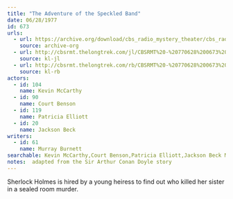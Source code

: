 ```yaml
---
title: "The Adventure of the Speckled Band"
date: 06/28/1977
id: 673
urls: 
  - url: https://archive.org/download/cbs_radio_mystery_theater/cbs_radio_mystery_theater-0651-0700.zip/cbs_radio_mystery_theater-0651-0700%2Fcbsrmt_0673_adventure_of_the_speckled_band.mp3
    source: archive-org
  - url: http://cbsrmt.thelongtrek.com/jl/CBSRMT%20-%20770628%200673%20The%20Adventure%20Of%20The%20Speckled%20Band_jl.mp3
    source: kl-jl
  - url: http://cbsrmt.thelongtrek.com/rb/CBSRMT%20-%20770628%200673%20The%20Adventure%20of%20the%20Speckled%20Band_WLNH-FM_rb.mp3
    source: kl-rb
actors:  
  - id: 104
    name: Kevin McCarthy  
  - id: 90
    name: Court Benson  
  - id: 119
    name: Patricia Elliott  
  - id: 20
    name: Jackson Beck
writers:  
  - id: 61
    name: Murray Burnett
searchable: Kevin McCarthy,Court Benson,Patricia Elliott,Jackson Beck Murray Burnett
notes:  adapted from the Sir Arthur Conan Doyle story
---
```

Sherlock Holmes is hired by a young heiress to find out who killed her sister in a sealed room murder.